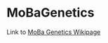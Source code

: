 # MoBaGenetics

Link to [MoBa Genetics Wikipage](https://github.com/folkehelseinstituttet/mobagen/wiki/MoBa-Genetics-Wikipage)
